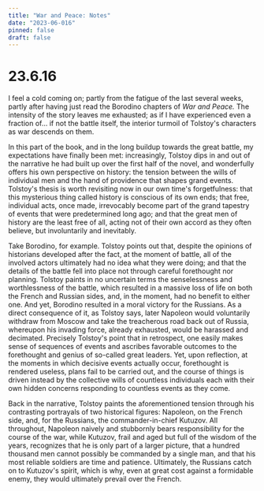 ```yaml
---
title: "War and Peace: Notes"
date: "2023-06-016"
pinned: false
draft: false
---
```


# 23.6.16

I feel a cold coming on; partly from the fatigue of the last several weeks, partly after having just read the Borodino chapters of _War and Peace._ The intensity of the story leaves me exhausted; as if I have experienced even a fraction of... if not the battle itself, the interior turmoil of Tolstoy's characters as war descends on them.

In this part of the book, and in the long buildup towards the great battle, my expectations have finally been met: increasingly, Tolstoy dips in and out of the narrative he had built up over the first half of the novel, and wonderfully offers his own perspective on history: the tension between the wills of individual men and the hand of providence that shapes grand events. Tolstoy's thesis is worth revisiting now in our own time's forgetfulness: that this mysterious thing called history is conscious of its own ends; that free, individual acts, once made, irrevocably become part of the grand tapestry of events that were predetermined long ago; and that the great men of history are the least free of all, acting not of their own accord as they often believe, but involuntarily and inevitably.

Take Borodino, for example. Tolstoy points out that, despite the opinions of historians developed after the fact, at the moment of battle, all of the involved actors ultimately had no idea what they were doing; and that the details of the battle fell into place not through careful forethought nor planning. Tolstoy paints in no uncertain terms the senselessness and worthlessness of the battle, which resulted in a massive loss of life on both the French and Russian sides, and, in the moment, had no benefit to either one. And yet, Borodino resulted in a moral victory for the Russians. As a direct consequence of it, as Tolstoy says, later Napoleon would voluntarily withdraw from Moscow and take the treacherous road back out of Russia, whereupon his invading force, already exhausted, would be harassed and decimated. Precisely Tolstoy's point that in retrospect, one easily makes sense of sequences of events and ascribes favorable outcomes to the forethought and genius of so-called great leaders. Yet, upon reflection, at the moments in which decisive events actually occur, forethought is rendered useless, plans fail to be carried out, and the course of things is driven instead by the collective wills of countless individuals each with their own hidden concerns responding to countless events as they come.

Back in the narrative, Tolstoy paints the aforementioned tension through his contrasting portrayals of two historical figures: Napoleon, on the French side, and, for the Russians, the commander-in-chief Kutuzov. All throughout, Napoleon naively and stubbornly bears responsibility for the course of the war, while Kutuzov, frail and aged but full of the wisdom of the years, recognizes that he is only part of a larger picture, that a hundred thousand men cannot possibly be commanded by a single man, and that his most reliable soldiers are time and patience. Ultimately, the Russians catch on to Kutuzov's spirit, which is why, even at great cost against a formidable enemy, they would ultimately prevail over the French.

